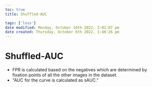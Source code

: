 ```yaml
---
toc: true
title: Shuffled-AUC

tags: ['loss']
date modified: Monday, October 10th 2022, 2:02:07 pm
date created: Thursday, October 6th 2022, 1:40:26 pm
---
```


# Shuffled-AUC
- FPR is calculated based on the negatives which are determined by fixation points of all the other images in the dataset.
- "AUC for the curve is calculated as sAUC."



